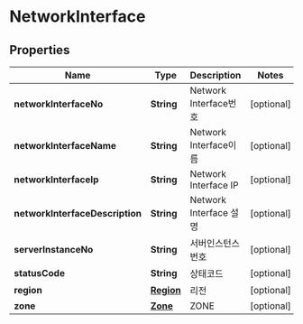 
# NetworkInterface

## Properties
Name | Type | Description | Notes
------------ | ------------- | ------------- | -------------
**networkInterfaceNo** | **String** | Network Interface번호 |  [optional]
**networkInterfaceName** | **String** | Network Interface이름 |  [optional]
**networkInterfaceIp** | **String** | Network Interface IP |  [optional]
**networkInterfaceDescription** | **String** | Network Interface 설명 |  [optional]
**serverInstanceNo** | **String** | 서버인스턴스번호 |  [optional]
**statusCode** | **String** | 상태코드 |  [optional]
**region** | [**Region**](Region.md) | 리전 |  [optional]
**zone** | [**Zone**](Zone.md) | ZONE |  [optional]



